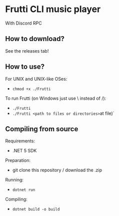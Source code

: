 # Frutti CLI music player

With Discord RPC

## How to download?

See the releases tab!

## How to use?

For UNIX and UNIX-like OSes:
 * `chmod +x ./Frutti`

To run Frutti (on Windows just use \ instead of /):
 * `./Frutti`
 * `./Frutti <path to files or directories>`at file)`

## Compiling from source

Requirements:

 * .NET 5 SDK

Preparation:

 * git clone this repository / download the .zip

Running:

 * `dotnet run`

Compiling:

 * `dotnet build -o build`
